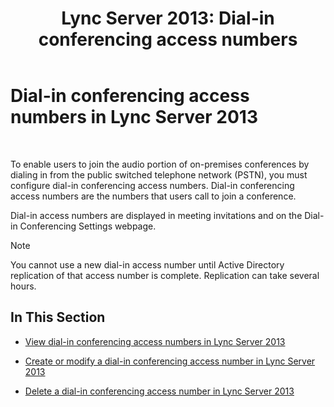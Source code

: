 ﻿---
title: 'Lync Server 2013: Dial-in conferencing access numbers'
TOCTitle: Dial-in conferencing access numbers
ms:assetid: 28def7d3-d584-4ae4-bb2a-918cb0b96c37
ms:mtpsurl: https://technet.microsoft.com/en-us/library/JJ688002(v=OCS.15)
ms:contentKeyID: 49733590
ms.date: 07/23/2014
mtps_version: v=OCS.15
---

# Dial-in conferencing access numbers in Lync Server 2013

 


To enable users to join the audio portion of on-premises conferences by dialing in from the public switched telephone network (PSTN), you must configure dial-in conferencing access numbers. Dial-in conferencing access numbers are the numbers that users call to join a conference.

Dial-in access numbers are displayed in meeting invitations and on the Dial-in Conferencing Settings webpage.


> [!NOTE]
> You cannot use a new dial-in access number until Active Directory replication of that access number is complete. Replication can take several hours.



## In This Section

  - [View dial-in conferencing access numbers in Lync Server 2013](lync-server-2013-view-dial-in-conferencing-access-numbers.md)

  - [Create or modify a dial-in conferencing access number in Lync Server 2013](lync-server-2013-create-or-modify-a-dial-in-conferencing-access-number.md)

  - [Delete a dial-in conferencing access number in Lync Server 2013](lync-server-2013-delete-a-dial-in-conferencing-access-number.md)

